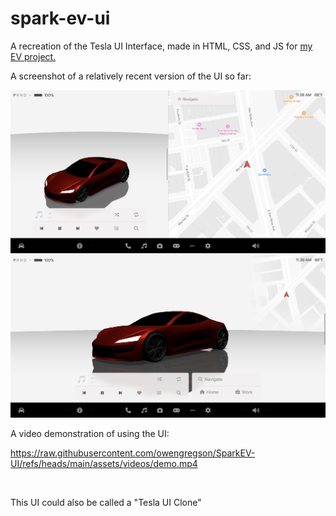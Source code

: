 <h1 id="spark-ev-ui">spark-ev-ui</h1>
<p>A recreation of the Tesla UI Interface, made in HTML, CSS, and JS for <a href="https://github.com/spark-ev">my EV project.</a></p>
<p>A screenshot of a relatively recent version of the UI so far:</p>
<img src="assets/images/improved_50.png">
<img src="assets/images/improved_100.png">
<br>
<p>A video demonstration of using the UI:</p>

https://raw.githubusercontent.com/owengregson/SparkEV-UI/refs/heads/main/assets/videos/demo.mp4

<br>
<p>This UI could also be called a "Tesla UI Clone"</p>